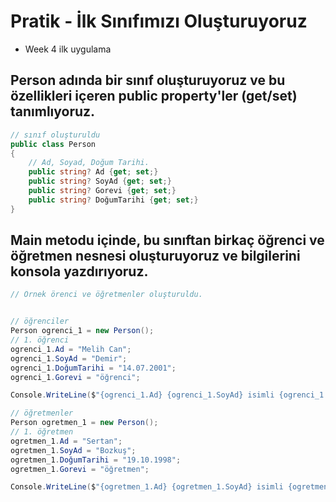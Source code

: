 # Pratik - İlk Sınıfımızı Oluşturuyoruz
- Week 4 ilk uygulama
## Person adında bir sınıf oluşturuyoruz ve bu özellikleri içeren public property'ler (get/set) tanımlıyoruz.
```C#
// sınıf oluşturuldu
public class Person
{
    // Ad, Soyad, Doğum Tarihi.
    public string? Ad {get; set;}
    public string? SoyAd {get; set;}
    public string? Gorevi {get; set;}
    public string? DoğumTarihi {get; set;}
}
```
## Main metodu içinde, bu sınıftan birkaç öğrenci ve öğretmen nesnesi oluşturuyoruz ve bilgilerini konsola yazdırıyoruz.
```C#
// Örnek örenci ve öğretmenler oluşturuldu.


// öğrenciler
Person ogrenci_1 = new Person();
// 1. öğrenci
ogrenci_1.Ad = "Melih Can";
ogrenci_1.SoyAd = "Demir";
ogrenci_1.DoğumTarihi = "14.07.2001";
ogrenci_1.Gorevi = "öğrenci";

Console.WriteLine($"{ogrenci_1.Ad} {ogrenci_1.SoyAd} isimli {ogrenci_1.Gorevi}. Doğum tarihi: {ogrenci_1.DoğumTarihi}");

// öğretmenler
Person ogretmen_1 = new Person();
// 1. öğretmen
ogretmen_1.Ad = "Sertan";
ogretmen_1.SoyAd = "Bozkuş";
ogretmen_1.DoğumTarihi = "19.10.1998";
ogretmen_1.Gorevi = "öğretmen";

Console.WriteLine($"{ogretmen_1.Ad} {ogretmen_1.SoyAd} isimli {ogretmen_1.Gorevi}. Doğum tarihi: {ogretmen_1.DoğumTarihi}");
```
